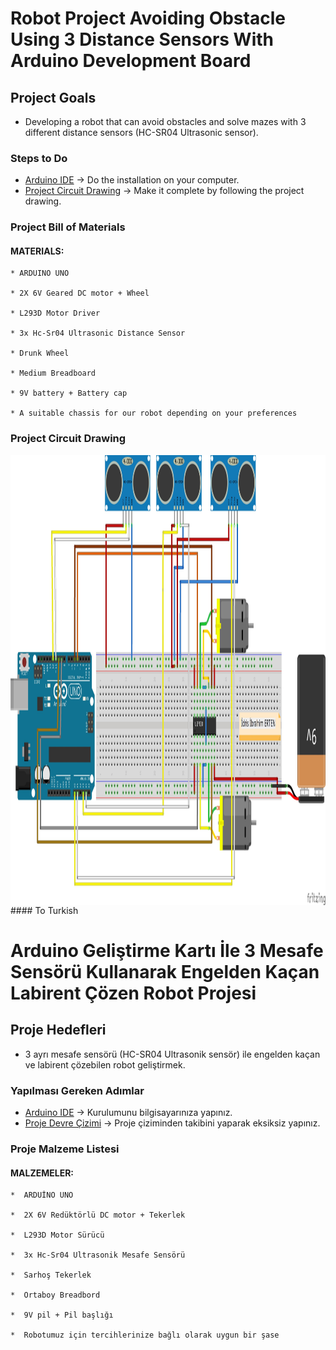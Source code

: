 # Robot Project Avoiding Obstacle Using 3 Distance Sensors With Arduino Development Board

## Project Goals

  * Developing a robot that can avoid obstacles and solve mazes with 3 different distance sensors (HC-SR04 Ultrasonic sensor).
  
### Steps to Do

  * [Arduino IDE](https://www.arduino.cc/) &#8594; Do the installation on your computer. <br>
  * [Project Circuit Drawing](https://github.com/idrisibrahimerten/Arduino_Projects/tree/main/1%20-%203_sens%C3%B6rl%C3%BC_engelden_kacan_robot_projesi/circuit_drawing) &#8594; Make it complete by following the project drawing.

### Project Bill of Materials
  #### MATERIALS:

    * ARDUINO UNO

    * 2X 6V Geared DC motor + Wheel

    * L293D Motor Driver

    * 3x Hc-Sr04 Ultrasonic Distance Sensor

    * Drunk Wheel

    * Medium Breadboard

    * 9V battery + Battery cap

    * A suitable chassis for our robot depending on your preferences
    
 ### Project Circuit Drawing
 <img align="center" width="1280" height="720" src="circuit_drawing/robot_project_circuit_drawing.jpg">
#### To Turkish

# Arduino Geliştirme Kartı İle 3 Mesafe Sensörü Kullanarak Engelden Kaçan Labirent Çözen Robot Projesi

## Proje Hedefleri

  * 3 ayrı mesafe sensörü (HC-SR04 Ultrasonik sensör) ile engelden kaçan ve labirent çözebilen robot geliştirmek.
  
### Yapılması Gereken Adımlar

  * [Arduino IDE](https://www.arduino.cc/) &#8594; Kurulumunu bilgisayarınıza yapınız. <br>
  * [Proje Devre Çizimi](https://github.com/idrisibrahimerten/Arduino_Projects/tree/main/1%20-%203_sens%C3%B6rl%C3%BC_engelden_kacan_robot_projesi/devre_cizimi) &#8594; Proje çiziminden takibini yaparak eksiksiz yapınız.

### Proje Malzeme Listesi
  #### MALZEMELER:

    *  ARDUİNO UNO

    *  2X 6V Redüktörlü DC motor + Tekerlek

    *  L293D Motor Sürücü

    *  3x Hc-Sr04 Ultrasonik Mesafe Sensörü

    *  Sarhoş Tekerlek

    *  Ortaboy Breadbord

    *  9V pil + Pil başlığı

    *  Robotumuz için tercihlerinize bağlı olarak uygun bir şase
